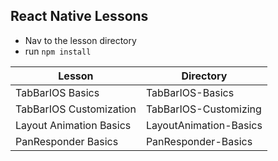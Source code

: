 ## React Native Lessons

* Nav to the lesson directory
* run `npm install`


| Lesson           | Directory       |
|------------------|-----------------|
| TabBarIOS Basics | TabBarIOS-Basics|
| TabBarIOS Customization | TabBarIOS-Customizing|
| Layout Animation Basics | LayoutAnimation-Basics|
| PanResponder Basics | PanResponder-Basics|
